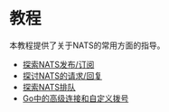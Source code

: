 # 教程

本教程提供了关于NATS的常用方面的指导。

 * [探索NATS发布/订阅](pubsub.md)
 * [探讨NATS的请求/回复](reqreply.md)
 * [探索NATS排队](queues.md)
 * [Go中的高级连接和自定义拨号](custom_dialer.md)